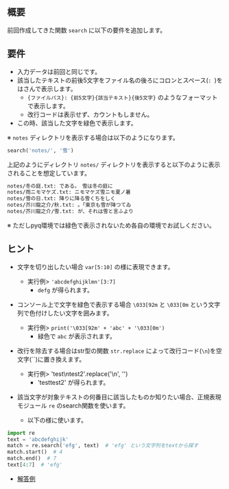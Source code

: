 ## 概要
前回作成してきた関数 `search` に以下の要件を追加します。


## 要件
* 入力データは前回と同じです。
* 該当したテキストの前後5文字をファイル名の後ろにコロンとスペース(`: `)をはさんで表示します。
  * `{ファイルパス}: {前5文字}{該当テキスト}{後5文字}` のようなフォーマットで表示します。
  * 改行コードは表示せず、カウントもしません。
* この時、該当した文字を緑色で表示します。

※ `notes` ディレクトリを表示する場合は以下のようになります。

```python
search('notes/', '雪')
```

上記のようにディレクトリ `notes/` ディレクトリを表示すると以下のように表示されることを想定しています。


```bash
notes/冬の庭.txt: である。　雪は冬の庭に
notes/雨ニモマケズ.txt: ニモマケズ雪ニモ夏ノ暑
notes/雪の日.txt: 降りに降る雪くちをしく
notes/芥川龍之介/秋.txt: 。「東京も雪が降つてゐ
notes/芥川龍之介/雪.txt: が、それは雪と言ふより
```

※ ただしpyq環境では緑色で表示されないため各自の環境でお試しください。

## ヒント
* 文字を切り出したい場合 `var[5:10]` の様に表現できます。
  * 実行例> `'abcdefghijklmn'[3:7]`
    * `defg` が得られます。

* コンソール上で文字を緑色で表示する場合 `\033[92m` と `\033[0m` という文字列で色付けしたい文字を囲みます。
  * 実行例> `print('\033[92m' + 'abc' + '\033[0m')`
    * 緑色で `abc` が表示されます。

* 改行を除去する場合はstr型の関数 `str.replace` によって改行コード(`\n`)を空文字(``)に置き換えます。
  * 実行例> 'test\ntest2'.replace('\n', '')
    * 'testtest2' が得られます。

* 該当文字が対象テキストの何番目に該当したものか知りたい場合、正規表現モジュール `re` のsearch関数を使います。
  * 以下の様に使います。

```python
import re
text = 'abcdefghijk'
match = re.search('efg', text)  # 'efg' という文字列をtextから探す
match.start()  # 4
match.end()  # 7
text[4:7]  # 'efg'
```

* [解答例](/answer1/search5.py)